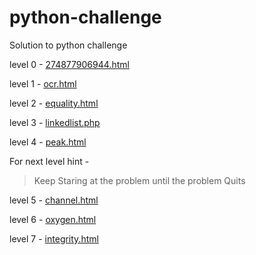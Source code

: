 # python-challenge
Solution to python challenge

level 0 - [274877906944.html](http://www.pythonchallenge.com/pc/def/274877906944.html)

level 1 - [ocr.html](http://www.pythonchallenge.com/pc/def/ocr.html)

level 2 - [equality.html](http://www.pythonchallenge.com/pc/def/equality.html)

level 3 - [linkedlist.php](http://www.pythonchallenge.com/pc/def/linkedlist.php)

level 4 - [peak.html](http://www.pythonchallenge.com/pc/def/peak.html)

For next level hint -
> Keep Staring at the problem until the problem Quits

level 5 - [channel.html](http://www.pythonchallenge.com/pc/def/channel.html)

level 6 - [oxygen.html](http://www.pythonchallenge.com/pc/def/oxygen.html)

level 7 - [integrity.html](http://www.pythonchallenge.com/pc/def/integrity.html)

